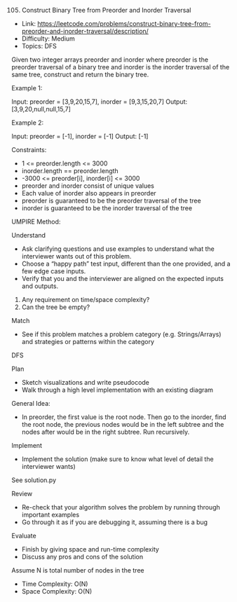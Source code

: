 105. Construct Binary Tree from Preorder and Inorder Traversal

- Link: https://leetcode.com/problems/construct-binary-tree-from-preorder-and-inorder-traversal/description/
- Difficulty: Medium
- Topics: DFS

Given two integer arrays preorder and inorder where preorder is the preorder traversal of a binary tree and inorder is the inorder traversal of the same tree, construct and return the binary tree.

Example 1:

Input: preorder = [3,9,20,15,7], inorder = [9,3,15,20,7]
Output: [3,9,20,null,null,15,7]

Example 2:

Input: preorder = [-1], inorder = [-1]
Output: [-1]

Constraints:

- 1 <= preorder.length <= 3000
- inorder.length == preorder.length
- -3000 <= preorder[i], inorder[i] <= 3000
- preorder and inorder consist of unique values
- Each value of inorder also appears in preorder
- preorder is guaranteed to be the preorder traversal of the tree
- inorder is guaranteed to be the inorder traversal of the tree

UMPIRE Method:

Understand

- Ask clarifying questions and use examples to understand what the interviewer wants out of this problem.
- Choose a “happy path” test input, different than the one provided, and a few edge case inputs.
- Verify that you and the interviewer are aligned on the expected inputs and outputs.

1. Any requirement on time/space complexity? 
2. Can the tree be empty? 

Match

- See if this problem matches a problem category (e.g. Strings/Arrays) and strategies or patterns within the category

DFS

Plan

- Sketch visualizations and write pseudocode
- Walk through a high level implementation with an existing diagram

General Idea:
- In preorder, the first value is the root node. Then go to the inorder, find the root node, the previous nodes would be in the left subtree and the nodes after would be in the right subtree. Run recursively.
    
Implement

- Implement the solution (make sure to know what level of detail the interviewer wants)

See solution.py

Review

- Re-check that your algorithm solves the problem by running through important examples
- Go through it as if you are debugging it, assuming there is a bug

Evaluate

- Finish by giving space and run-time complexity
- Discuss any pros and cons of the solution

Assume N is total number of nodes in the tree
- Time Complexity: O(N)
- Space Complexity: O(N)
